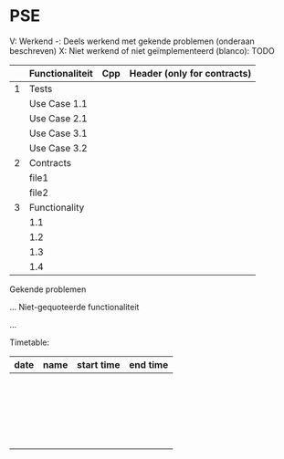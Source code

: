 # PSE

V: Werkend
-: Deels werkend met gekende problemen (onderaan beschreven)
X: Niet werkend of niet geïmplementeerd
(blanco): TODO


|   | Functionaliteit | Cpp | Header (only for contracts) |
|---|-----------------|-----|-----------------------------|
| 1 | Tests           |     |                             |
|   | Use Case 1.1    |     |                             |
|   | Use Case 2.1    |     |                             |
|   | Use Case 3.1    |     |                             |
|   | Use Case 3.2    |     |                             |
| 2 | Contracts       |     |                             |
|   | file1           |     |                             |
|   | file2           |     |                             |
| 3 | Functionality   |     |                             |
|   | 1.1             |     |                             |
|   | 1.2             |     |                             |
|   | 1.3             |     |                             |
|   | 1.4             |     |                             |

Gekende problemen

...
Niet-gequoteerde functionaliteit

...


Timetable:

| date | name | start time | end time |
|------|------|------------|----------|
|      |      |            |          |
|      |      |            |          |
|      |      |            |          |
|      |      |            |          |
|      |      |            |          |
|      |      |            |          |
|      |      |            |          |
|      |      |            |          |
|      |      |            |          |
|      |      |            |          |
|      |      |            |          |
|      |      |            |          |
|      |      |            |          |
|      |      |            |          |
|      |      |            |          |
|      |      |            |          |
|      |      |            |          |
|      |      |            |          |
|      |      |            |          |
|      |      |            |          |
|      |      |            |          |
|      |      |            |          |
